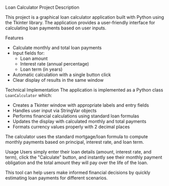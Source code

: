 Loan Calculator Project Description

This project is a graphical loan calculator application built with Python using the Tkinter library. The application provides a user-friendly interface for calculating loan payments based on user inputs.

Features
- Calculate monthly and total loan payments
- Input fields for:
  - Loan amount
  - Interest rate (annual percentage)
  - Loan term (in years)
- Automatic calculation with a single button click
- Clear display of results in the same window

Technical Implementation
The application is implemented as a Python class `LoanCalculator` which:
- Creates a Tkinter window with appropriate labels and entry fields
- Handles user input via StringVar objects
- Performs financial calculations using standard loan formulas
- Updates the display with calculated monthly and total payments
- Formats currency values properly with 2 decimal places

The calculator uses the standard mortgage/loan formula to compute monthly payments based on principal, interest rate, and loan term.

Usage
Users simply enter their loan details (amount, interest rate, and term), click the "Calculate" button, and instantly see their monthly payment obligation and the total amount they will pay over the life of the loan.

This tool can help users make informed financial decisions by quickly estimating loan payments for different scenarios.
